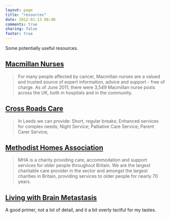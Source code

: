 ```yaml
---
layout: page
title: "resources"
date: 2012-01-13 08:40
comments: true
sharing: false
footer: true
---
```

Some potentially useful resources.

## [Macmillan Nurses](http://www.macmillan.org.uk/HowWeCanHelp/Nurses/AboutMacmillanNurses.aspx)

> For many people affected by cancer, Macmillan nurses are a valued
  and trusted source of expert information, advice and support - free
  of charge. As of June 2011, there were 3,549 Macmillan nurse posts
  across the UK, both in hospitals and in the community.

## [Cross Roads Care](http://www.crossroads.org.uk/index.php)

> In Leeds we can provide: Short, regular breaks; Enhanced services
  for complex needs; Night Service; Palliative Care Service; Parent
  Carer Service;

## [Methodist Homes Association](http://www.mha.org.uk/HomePage.aspx)

> MHA is a charity providing care, accommodation and support services
  for older people throughout Britain.  We are the largest charitable
  care provider in the sector and amongst the largest charities in
  Britain, providing services to older people for nearly 70 years.
  
## [Living with Brain Metastasis](http://www.livingwithbrainmets.org/index.html)

A good primer, not a lot of detail, and it a bit overly tactful for my
tastes.
